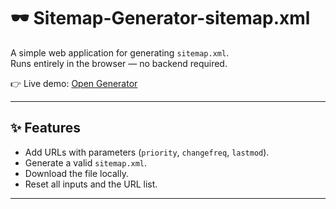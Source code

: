 # 🕶️ Sitemap-Generator-sitemap.xml

A simple web application for generating `sitemap.xml`.  
Runs entirely in the browser — no backend required.  

👉 Live demo: [Open Generator](https://shutnik8.github.io/Sitemap-Generator---sitemap.xml/)  

---

## ✨ Features
- Add URLs with parameters (`priority`, `changefreq`, `lastmod`).
- Generate a valid `sitemap.xml`.
- Download the file locally.
- Reset all inputs and the URL list.

---

